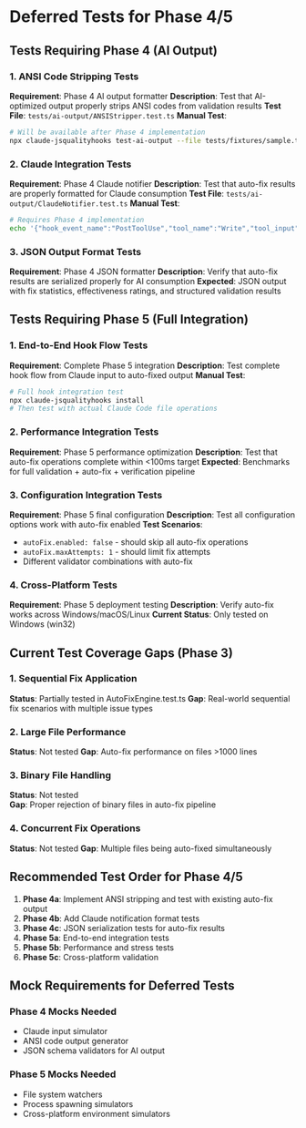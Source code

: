 # Deferred Tests for Phase 4/5

## Tests Requiring Phase 4 (AI Output)

### 1. ANSI Code Stripping Tests
**Requirement**: Phase 4 AI output formatter
**Description**: Test that AI-optimized output properly strips ANSI codes from validation results
**Test File**: `tests/ai-output/ANSIStripper.test.ts`
**Manual Test**: 
```bash
# Will be available after Phase 4 implementation
npx claude-jsqualityhooks test-ai-output --file tests/fixtures/sample.ts
```

### 2. Claude Integration Tests
**Requirement**: Phase 4 Claude notifier
**Description**: Test that auto-fix results are properly formatted for Claude consumption
**Test File**: `tests/ai-output/ClaudeNotifier.test.ts` 
**Manual Test**:
```bash
# Requires Phase 4 implementation
echo '{"hook_event_name":"PostToolUse","tool_name":"Write","tool_input":{"file_path":"test.ts","content":"const x=1"}}' | npx claude-jsqualityhooks hook
```

### 3. JSON Output Format Tests
**Requirement**: Phase 4 JSON formatter
**Description**: Verify that auto-fix results are serialized properly for AI consumption
**Expected**: JSON output with fix statistics, effectiveness ratings, and structured validation results

## Tests Requiring Phase 5 (Full Integration)

### 1. End-to-End Hook Flow Tests
**Requirement**: Complete Phase 5 integration
**Description**: Test complete hook flow from Claude input to auto-fixed output
**Manual Test**:
```bash
# Full hook integration test
npx claude-jsqualityhooks install
# Then test with actual Claude Code file operations
```

### 2. Performance Integration Tests
**Requirement**: Phase 5 performance optimization
**Description**: Test that auto-fix operations complete within <100ms target
**Expected**: Benchmarks for full validation + auto-fix + verification pipeline

### 3. Configuration Integration Tests
**Requirement**: Phase 5 final configuration
**Description**: Test all configuration options work with auto-fix enabled
**Test Scenarios**:
- `autoFix.enabled: false` - should skip all auto-fix operations
- `autoFix.maxAttempts: 1` - should limit fix attempts
- Different validator combinations with auto-fix

### 4. Cross-Platform Tests
**Requirement**: Phase 5 deployment testing
**Description**: Verify auto-fix works across Windows/macOS/Linux
**Current Status**: Only tested on Windows (win32)

## Current Test Coverage Gaps (Phase 3)

### 1. Sequential Fix Application
**Status**: Partially tested in AutoFixEngine.test.ts
**Gap**: Real-world sequential fix scenarios with multiple issue types

### 2. Large File Performance
**Status**: Not tested
**Gap**: Auto-fix performance on files >1000 lines

### 3. Binary File Handling
**Status**: Not tested  
**Gap**: Proper rejection of binary files in auto-fix pipeline

### 4. Concurrent Fix Operations
**Status**: Not tested
**Gap**: Multiple files being auto-fixed simultaneously

## Recommended Test Order for Phase 4/5

1. **Phase 4a**: Implement ANSI stripping and test with existing auto-fix output
2. **Phase 4b**: Add Claude notification format tests
3. **Phase 4c**: JSON serialization tests for auto-fix results
4. **Phase 5a**: End-to-end integration tests
5. **Phase 5b**: Performance and stress tests
6. **Phase 5c**: Cross-platform validation

## Mock Requirements for Deferred Tests

### Phase 4 Mocks Needed
- Claude input simulator
- ANSI code output generator  
- JSON schema validators for AI output

### Phase 5 Mocks Needed
- File system watchers
- Process spawning simulators
- Cross-platform environment simulators